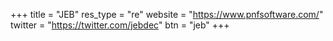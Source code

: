 +++
title    = "JEB"
res_type = "re"
website  = "https://www.pnfsoftware.com/"
twitter  = "https://twitter.com/jebdec"
btn      = "jeb"
+++
